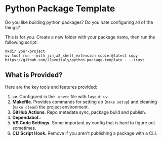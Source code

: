 # Python Package Template

Do you like building python packages? Do you hate configuring all of the things?

This is for you. Create a new folder with your package name, then run the following script:

```shell
mkdir your-project
uv tool run --with jinja2_shell_extension copier@latest copy https://github.com/iloveitaly/python-package-template . --trust
```

## What is Provided?

Here are the key tools and features provided:

1. **`uv`**. Configured in the `.envrc` file with `layout uv`.
2. **Makefile**. Provides commands for setting up (`make setup`) and cleaning (`make clean`) the project environment.
1. **GitHub Actions.** Repo metadata sync, package build and publish.
3. **Dependabot.**:
4. **VS Code Settings.** Some important py config that is hard to figure out sometimes.
5. **CLI Script Hook.** Remove if you aren't publishing a package with a CLI.